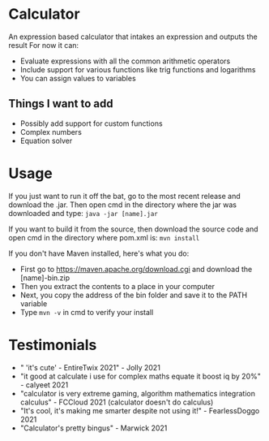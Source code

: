 # Calculator
 An expression based calculator that intakes an expression and outputs the result
 For now it can:
- Evaluate expressions with all the common arithmetic operators
- Include support for various functions like trig functions and logarithms 
- You can assign values to variables
 
## Things I want to add

 - Possibly add support for custom functions
 - Complex numbers
 - Equation solver
 
# Usage
 If you just want to run it off the bat, go to the most recent release and download the .jar. Then open cmd in the directory where the jar was downloaded and type:
 `java -jar [name].jar`
 
 If you want to build it from the source, then download the source code and open cmd in the directory where pom.xml is: `mvn install`
 
 If you don't have Maven installed, here's what you do:
 - First go to https://maven.apache.org/download.cgi and download the [name]-bin.zip
 - Then you extract the contents to a place in your computer
 - Next, you copy the address of the bin folder and save it to the PATH variable
 - Type `mvn -v` in cmd to verify your install


# Testimonials 
 - " 'it's cute' - EntireTwix 2021" - Jolly 2021
 - "it good at calculate i use for complex maths equate it boost iq by 20%" - calyeet 2021
 - "calculator is very extreme gaming, algorithm mathematics integration calculus" - FCCloud 2021 (calculator doesn't do calculus)
 - "It's cool, it's making me smarter despite not using it!" - FearlessDoggo 2021
 - "Calculator's pretty bingus" - Marwick 2021
 
 

